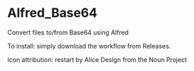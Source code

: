 # Alfred_Base64
Convert files to/from Base64 using Alfred

To install: simply download the workflow from Releases.

Icon attribution:
restart by Alice Design from the Noun Project
